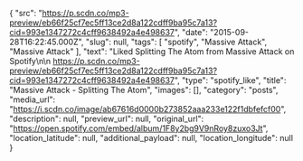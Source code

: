 {
  "src": "https://p.scdn.co/mp3-preview/eb66f25cf7ec5ff13ce2d8a122cdff9ba95c7a13?cid=993e1347272c4cff9638492a4e498637",
  "date": "2015-09-28T16:22:45.000Z",
  "slug": null,
  "tags": [
    "spotify",
    "Massive Attack",
    "Massive Attack"
  ],
  "text": "Liked Splitting The Atom from Massive Attack on Spotify\n\n https://p.scdn.co/mp3-preview/eb66f25cf7ec5ff13ce2d8a122cdff9ba95c7a13?cid=993e1347272c4cff9638492a4e498637",
  "type": "spotify_like",
  "title": "Massive Attack - Splitting The Atom",
  "images": [],
  "category": "posts",
  "media_url": "https://i.scdn.co/image/ab67616d0000b273852aaa233e122f1dbfefcf00",
  "description": null,
  "preview_url": null,
  "original_url": "https://open.spotify.com/embed/album/1F8y2bg9V9nRoy8zuxo3Jt",
  "location_latitude": null,
  "additional_payload": null,
  "location_longitude": null
}